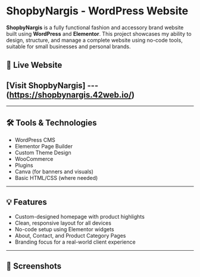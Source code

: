 # ShopbyNargis - WordPress Website

**ShopbyNargis** is a fully functional fashion and accessory brand website built using **WordPress** and **Elementor**. This project showcases my ability to design, structure, and manage a complete website using no-code tools, suitable for small businesses and personal brands.

## 🔗 Live Website
## [Visit ShopbyNargis] --- (https://shopbynargis.42web.io/)

---

## 🛠️ Tools & Technologies
- WordPress CMS
- Elementor Page Builder
- Custom Theme Design
- WooCommerce
- Plugins
- Canva (for banners and visuals)
- Basic HTML/CSS (where needed)

---

## 💡 Features
- Custom-designed homepage with product highlights
- Clean, responsive layout for all devices
- No-code setup using Elementor widgets
- About, Contact, and Product Category Pages
- Branding focus for a real-world client experience

---

## 📸 Screenshots
